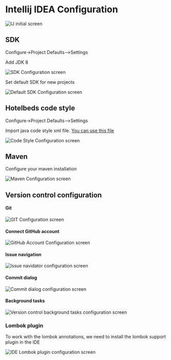 # Intellij IDEA Configuration

![IJ initial screen](screenshots/IJ-global-config.png?raw=true)

## SDK

Configure->Project Defaults-->Settings

Add JDK 8

![SDK Configuration screen](screenshots/ide_settings/configure-sdks.png?raw=true)

Set default SDK for new projects

![Default SDK Configuration screen](screenshots/ide_settings/configure-default-projects-sdk.png?raw=true)



## Hotelbeds code style

Configure->Project Defaults-->Settings

Import java code style xml file. [You can use this file](HotelbedsStyle.xml)

![Code Style Configuration screen](screenshots/ide_settings/import-code-style.png?raw=true)



## Maven

Configure your maven installation

![Maven Configuration screen](screenshots/ide_settings/maven-config.png?raw=true)


## Version  control configuration

#### Git

![GIT Configuration screen](screenshots/vcs_config/vcs-configure-git.png?raw=true)


#### Connect GitHub account


![GitHub Account Configuration screen](screenshots/vcs_config/vcs-connect-github-account.png?raw=true)


#### Issue navigation

![Issue navidator configuration screen](screenshots/vcs_config/vcs-jira-issue-navigation-pattern.png?raw=true)

#### Commit dialog

![Commit dialog configuration screen](screenshots/vcs_config/vcs-commit-dialog.png?raw=true)

#### Background tasks

![Version control background tasks configuration screen](screenshots/vcs_config/vcs-background-tasks.png?raw=true)


### Lombok plugin

To work with the lombok annotations, we need to install the lombok support plugin in the IDE

![IDE Lombok plugin configuration screen](screenshots/ide_settings/lombok-plugin.png?raw=true)
